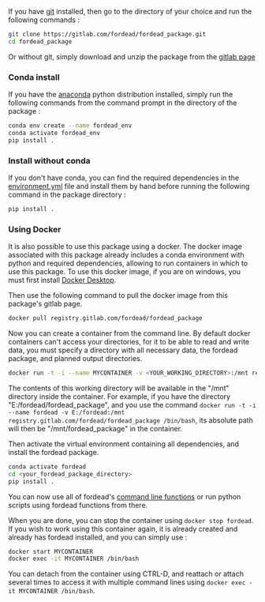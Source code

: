 
If you have [git](https://git-scm.com/) installed, then go to the directory of your choice and run the following commands :
```bash
git clone https://gitlab.com/fordead/fordead_package.git
cd fordead_package
```
Or without git, simply download and unzip the package from the [gitlab page](https://gitlab.com/fordead/fordead_package)

### Conda install 
If you have the [anaconda](https://www.anaconda.com/products/individual) python distribution installed, simply run the following commands from the command prompt in the directory of the package :

```bash
conda env create --name fordead_env
conda activate fordead_env
pip install .
```

### Install without conda

If you don't have conda, you can find the required dependencies in the [environment.yml](https://gitlab.com/fordead/fordead_package/-/blob/master/environment.yml) file and install them by hand before running the following command in the package directory :
```bash
pip install .
```

### Using Docker

It is also possible to use this package using a docker. The docker image associated with this package already includes a conda environment with python and required dependencies, allowing to run containers in  which to use this package.
To use this docker image, if you are on windows, you must first install [Docker Desktop](https://www.docker.com/products/docker-desktop).

Then use the following command to pull the docker image from this package's gitlab page.
```bash
docker pull registry.gitlab.com/fordead/fordead_package
```
Now you can create a container from the command line. By default docker containers can't access your directories, for it to be able to read and write data, you must specify a directory with all necessary data, the fordead package, and planned output directories.
```bash
docker run -t -i --name MYCONTAINER -v <YOUR_WORKING_DIRECTORY>:/mnt registry.gitlab.com/fordead/fordead_package /bin/bash
```
The contents of this working directory will be available in the "/mnt" directory inside the container. For example, if you have the directory "E:/fordead/fordead_package", and you use the command `docker run -t -i --name fordead -v E:/fordead:/mnt registry.gitlab.com/fordead/fordead_package /bin/bash`, its absolute path will then be "/mnt/fordead_package" in the container.

Then activate the virtual environment containing all dependencies, and install the fordead package.
```bash
conda activate fordead
cd <your_fordead_package_directory>
pip install .
```

You can now use all of fordead's [command line functions](https://fordead.gitlab.io/fordead_package/docs/cli/) or run python scripts using fordead functions from there.

When you are done, you can stop the container using `docker stop fordead`.
If you wish to work using this container again, it is already created and already has fordead installed, and you can simply use :
```bash
docker start MYCONTAINER
docker exec -it MYCONTAINER /bin/bash
```
You can detach from the container using CTRL-D, and reattach or attach several times to access it with multiple command lines using `docker exec -it MYCONTAINER /bin/bash`.




